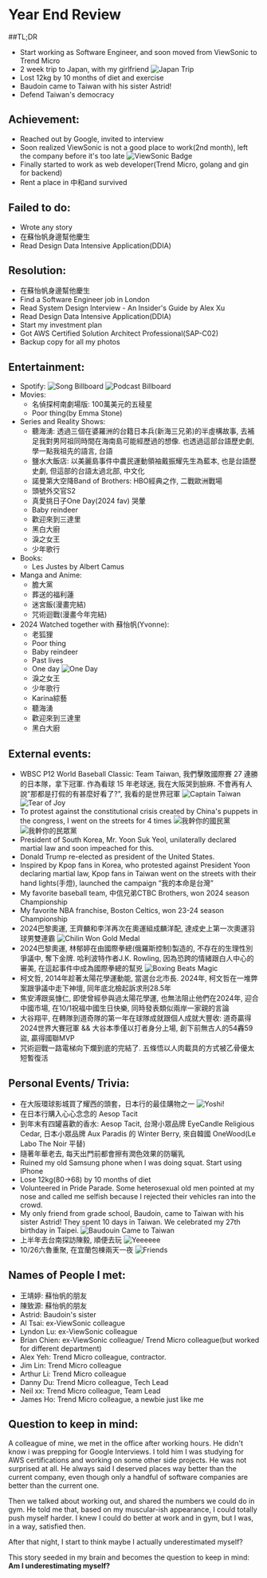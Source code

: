 # Year End Review
##TL;DR
- Start working as Software Engineer, and soon moved from ViewSonic to Trend Micro
- 2 week trip to Japan, with my girlfriend
    ![Japan Trip](./assets/UniversityOfTokyoGingo.jpg)
- Lost 12kg by 10 months of diet and exercise
- Baudoin came to Taiwan with his sister Astrid!
- Defend Taiwan's democracy

## Achievement:
- Reached out by Google, invited to interview
- Soon realized ViewSonic is not a good place to work(2nd month), left the company before it's too late
    ![ViewSonic Badge](./assets/ViewSonic.jpg)
- Finally started to work as web developer(Trend Micro, golang and gin for backend)
- Rent a place in 中和and survived


## Failed to do:
- Wrote any story
- 在蘇怡帆身邊幫他慶生
- Read Design Data Intensive Application(DDIA)

## Resolution:
- 在蘇怡帆身邊幫他慶生
- Find a Software Engineer job in London
- Read System Design Interview - An Insider's Guide by Alex Xu
- Read Design Data Intensive Application(DDIA)
- Start my investment plan
- Got AWS Certified Solution Architect Professional(SAP-C02)
- Backup copy for all my photos

## Entertainment:
- Spotify:
  ![Song Billboard](./assets/SpotifySongBillboard.jpg)
  ![Podcast Billboard](./assets/SpotifyPodcastBillboard.jpg)
- Movies:
    - 名偵探柯南劇場版: 100萬美元的五稜星
    - Poor thing(by Emma Stone)
- Series and Reality Shows:
    - 聽海湧: 透過三個在婆羅洲的台籍日本兵(新海三兄弟)的半虛構故事, 去補足我對男阿祖同時間在海南島可能經歷過的想像. 也透過這部台語歷史劇, 學一點我祖先的語言, 台語
    - 鹽水大飯店: 以美麗島事件中農民運動領袖戴振耀先生為藍本, 也是台語歷史劇, 但這部的台語太過北部, 中文化
    - 諾曼第大空降Band of Brothers: HBO經典之作, 二戰歐洲戰場
    - 頭號外交官S2 
    - 真愛挑日子One Day(2024 fav) 哭暈
    - Baby reindeer 
    - 歡迎來到三達里
    - 黑白大廚
    - 淚之女王
    - 少年歌行
- Books:
    - Les Justes by Albert Camus
- Manga and Anime:
    - 膽大黨
    - 葬送的福利蓮
    - 迷宮飯(漫畫完結)
    - 咒術迴戰(漫畫今年完結)
- 2024 Watched together with 蘇怡帆(Yvonne):
    - 老狐狸
    - Poor thing
    - Baby reindeer 
    - Past lives
    - One day
        ![One Day](./assets/OneDay.jpeg)
    - 淚之女王
    - 少年歌行
    - Karina綜藝
    - 聽海湧
    - 歡迎來到三達里
    - 黑白大廚

## External events:
- WBSC P12 World Baseball Classic: Team Taiwan, 我們擊敗國際賽 27 連勝的日本隊，拿下冠軍. 作為看球 15 年老球迷, 我在大阪哭到臉麻. 不會再有人說"那都是打假的有甚麼好看了?", 我看的是世界冠軍
    ![Captain Taiwan](./assets/TeamTaiwan.jpg)
    ![Tear of Joy](./assets/TearOfJoy.jpg)
- To protest against the constitutional crisis created by China's puppets in the congress, I went on the streets for 4 times
    ![我幹你的國民黨](./assets/Protest1.jpg)
    ![我幹你的民眾黨](./assets/Protest2.jpg)
- President of South Korea, Mr. Yoon Suk Yeol, unilaterally declared martial law and soon impeached for this.
- Donald Trump re-elected as president of the United States.
- Inspired by Kpop fans in Korea, who protested against President Yoon declaring martial law, Kpop fans in Taiwan went on the streets with their hand lights(手燈), launched the campaign “我的本命是台灣”
- My favorite baseball team, 中信兄弟CTBC Brothers, won 2024 season Championship 
- My favorite NBA franchise, Boston Celtics, won 23-24 season Championship
- 2024巴黎奧運, 王齊麟和李洋再次在奧運組成麟洋配, 達成史上第一次奧運羽球男雙連霸
    ![Chilin Won Gold Medal](./assets/ChilinWonGoldMedal.jpg)
- 2024巴黎奧運, 林郁婷在由國際拳總(俄羅斯控制)製造的, 不存在的生理性別爭議中, 奪下金牌. 哈利波特作者J.K. Rowling, 因為恐跨的情緒跟白人中心的審美, 在這起事件中成為國際拳總的幫兇
    ![Boxing Beats Magic](./assets/BoxingBeatsMagic.jpg)
- 柯文哲, 2014年趁著太陽花學運動能, 當選台北市長. 2024年, 柯文哲在一堆弊案跟爭議中走下神壇, 同年底北檢起訴求刑28.5年
- 焦安溥跟吳慷仁, 即使曾經參與過太陽花學運, 也無法阻止他們在2024年, 迎合中國市場, 在10/1祝福中國生日快樂, 同時發表類似兩岸一家親的言論
- 大谷翔平, 在轉隊到道奇隊的第一年在球隊成就跟個人成就大豐收: 道奇贏得2024世界大賽冠軍 && 大谷本季僅以打者身分上場, 創下前無古人的54轟59盜, 贏得國聯MVP
- 咒術迴戰一路電梯向下爛到底的完結了. 五條悟以人肉載具的方式被乙骨優太短暫復活

## Personal Events/ Trivia:
- 在大阪環球影城買了耀西的頭套，日本行的最佳購物之一
    ![Yoshi!](./assets/YoshiGoHome.jpg)
- 在日本行購入心心念念的 Aesop Tacit
- 到年末有四罐喜歡的香水: Aesop Tacit, 台灣小眾品牌 EyeCandle Religious Cedar, 日本小眾品牌 Aux Paradis 的 Winter Berry, 來自韓國 OneWood(Le Labo The Noir 平替)
- 隨著年華老去, 每天出門前都會擦有潤色效果的防曬乳
- Ruined my old Samsung phone when I was doing squat. Start using IPhone 
- Lose 12kg(80->68) by 10 months of diet
- Volunteered in Pride Parade. Some heterosexual old men pointed at my nose and called me selfish because I rejected their vehicles ran into the crowd.
- My only friend from grade school, Baudoin, came to Taiwan with his sister Astrid! They spent 10 days in Taiwan. We celebrated my 27th birthday in Taipei.
    ![Baudouin Came to Taiwan](./assets/BaudouinCame.jpg)
- 上半年去台南探訪陳毅, 順便去玩
    ![Yeeeeee](./assets/Yee.jpg)
- 10/26六魯重聚, 在宜蘭包棟兩天一夜
    ![Friends](./assets/Friends.jpg)

## Names of People I met:
- 王靖婷: 蘇怡帆的朋友
- 陳致源: 蘇怡帆的朋友
- Astrid: Baudoin's sister
- Al Tsai: ex-ViewSonic colleague
- Lyndon Lu: ex-ViewSonic colleague
- Brian Chien: ex-ViewSonic colleague/ Trend Micro colleague(but worked for different department)
- Alex Yeh: Trend Micro colleague, contractor.
- Jim Lin: Trend Micro colleague
- Arthur Li: Trend Micro colleague
- Danny Du: Trend Micro colleague, Tech Lead
- Neil xx: Trend Micro colleague, Team Lead
- James Ho: Trend Micro colleague, a newbie just like me

## Question to keep in mind:
A colleague of mine, we met in the office after working hours. He didn't know i was prepping for Google Interviews. I told him I was studying for AWS certifications and working on some other side projects. He was not surprised at all. He always said I deserved places way better than the current company, even though only a handful of software companies are better than the current one.

Then we talked about working out, and shared the numbers we could do in gym. He told me that, based on my muscular-ish appearance, I could totally push myself harder. I knew I could do better at work and in gym, but I was, in a way, satisfied then.

After that night, I start to think maybe I actually underestimated myself?

This story seeded in my brain and becomes the question to keep in mind:
**Am I underestimating myself?**
